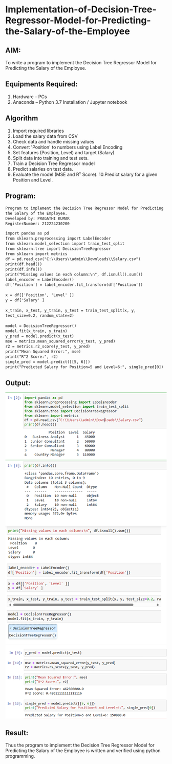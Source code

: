 # Implementation-of-Decision-Tree-Regressor-Model-for-Predicting-the-Salary-of-the-Employee

## AIM:
To write a program to implement the Decision Tree Regressor Model for Predicting the Salary of the Employee.

## Equipments Required:
1. Hardware – PCs
2. Anaconda – Python 3.7 Installation / Jupyter notebook

## Algorithm
1. Import required libraries
2. Load the salary data from CSV
3. Check data and handle missing values
4. Convert 'Position' to numbers using Label Encoding
5. Set features (Position, Level) and target (Salary)
6. Split data into training and test sets.
7. Train a Decision Tree Regressor model
8. Predict salaries on test data.
9. Evaluate the model (MSE and R² Score). 10.Predict salary for a given Position and Level.

## Program:
```
Program to implement the Decision Tree Regressor Model for Predicting the Salary of the Employee.
Developed by: PRAGATHI KUMAR
RegisterNumber: 212224230200
```
```
import pandas as pd
from sklearn.preprocessing import LabelEncoder
from sklearn.model_selection import train_test_split
from sklearn.tree import DecisionTreeRegressor
from sklearn import metrics
df = pd.read_csv("C:\\Users\\admin\\Downloads\\Salary.csv")
print(df.head())
print(df.info())
print("Missing values in each column:\n", df.isnull().sum())
label_encoder = LabelEncoder()
df['Position'] = label_encoder.fit_transform(df['Position'])

x = df[['Position', 'Level' ]]
y = df['Salary' ]

x_train, x_test, y_train, y_test = train_test_split(x, y, test_size=0.2, random_state=2)

model = DecisionTreeRegressor()
model.fit(x_train, y_train)
y_pred = model.predict(x_test)
mse = metrics.mean_squared_error(y_test, y_pred)
r2 = metrics.r2_score(y_test, y_pred)
print("Mean Squared Error:", mse)
print("R^2 Score:", r2)
single_pred = model.predict([[5, 6]])
print("Predicted Salary for Position=5 and Level=6:", single_pred[0])

```

## Output:
![alt text](image.png)
![alt text](image-1.png)
![alt text](image-2.png)



## Result:
Thus the program to implement the Decision Tree Regressor Model for Predicting the Salary of the Employee is written and verified using python programming.
